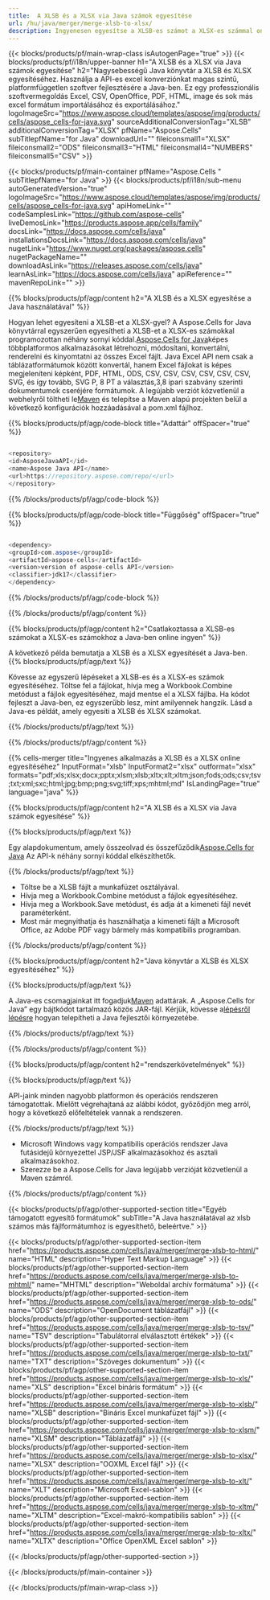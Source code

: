 ```yaml
---
title:  A XLSB és a XLSX via Java számok egyesítése
url: /hu/java/merger/merge-xlsb-to-xlsx/ 
description: Ingyenesen egyesítse a XLSB-es számot a XLSX-es számmal online. Ingyenes online XLSB-XLSX egyesülés. A XLSB egyesítése a Word, Excel, PPTX, PDF, JPG, HTML, ODS, SVG, XPS és más számokkal.
---
```

{{< blocks/products/pf/main-wrap-class isAutogenPage="true" >}}
{{< blocks/products/pf/i18n/upper-banner h1="A XLSB és a XLSX via Java számok egyesítése" h2="Nagysebességű Java könyvtár a XLSB és XLSX egyesítéséhez. Használja a API-es excel konverziónkat magas szintű, platformfüggetlen szoftver fejlesztésére a Java-ben. Ez egy professzionális szoftvermegoldás Excel, CSV, OpenOffice, PDF, HTML, image és sok más excel formátum importálásához és exportálásához." logoImageSrc="https://www.aspose.cloud/templates/aspose/img/products/cells/aspose_cells-for-java.svg" sourceAdditionalConversionTag="XLSB" additionalConversionTag="XLSX" pfName="Aspose.Cells" subTitlepfName="for Java" downloadUrl="" fileiconsmall1="XLSX" fileiconsmall2="ODS" fileiconsmall3="HTML" fileiconsmall4="NUMBERS" fileiconsmall5="CSV" >}}

{{< blocks/products/pf/main-container pfName="Aspose.Cells " subTitlepfName="for Java" >}}
{{< blocks/products/pf/i18n/sub-menu autoGeneratedVersion="true" logoImageSrc="https://www.aspose.cloud/templates/aspose/img/products/cells/aspose_cells-for-java.svg" apiHomeLink="" codeSamplesLink="https://github.com/aspose-cells" liveDemosLink="https://products.aspose.app/cells/family" docsLink="https://docs.aspose.com/cells/java" installationsDocsLink="https://docs.aspose.com/cells/java" nugetLink="https://www.nuget.org/packages/aspose.cells" nugetPackageName="" downloadAsLink="https://releases.aspose.com/cells/java" learnAsLink="https://docs.aspose.com/cells/java" apiReference="" mavenRepoLink="" >}}

{{% blocks/products/pf/agp/content h2="A XLSB és a XLSX egyesítése a Java használatával" %}}

 Hogyan lehet egyesíteni a XLSB-et a XLSX-gyel? A Aspose.Cells for Java könyvtárral egyszerűen egyesítheti a XLSB-et a XLSX-es számokkal programozottan néhány sornyi kóddal.[Aspose.Cells for Java](https://products.aspose.com/cells/java)képes többplatformos alkalmazásokat létrehozni, módosítani, konvertálni, renderelni és kinyomtatni az összes Excel fájlt. Java Excel API nem csak a táblázatformátumok között konvertál, hanem Excel fájlokat is képes megjeleníteni képként, PDF, HTML, ODS, CSV, CSV, CSV, CSV, CSV, CSV, SVG, és így tovább, SVG P, 8 PT a választás,3,8 ipari szabvány szerinti dokumentumok cseréjére formátumok. A legújabb verziót közvetlenül a webhelyről töltheti le[Maven](https://repository.aspose.com/webapp/#/artifacts/browse/tree/General/repo/com/aspose/aspose-cells) és telepítse a Maven alapú projekten belül a következő konfigurációk hozzáadásával a pom.xml fájlhoz.

{{% blocks/products/pf/agp/code-block title="Adattár" offSpacer="true" %}}

```cs

<repository>
<id>AsposeJavaAPI</id>
<name>Aspose Java API</name>
<url>https://repository.aspose.com/repo/</url>
</repository>

```

{{% /blocks/products/pf/agp/code-block %}}

{{% blocks/products/pf/agp/code-block title="Függőség" offSpacer="true" %}}

```cs

<dependency>
<groupId>com.aspose</groupId>
<artifactId>aspose-cells</artifactId>
<version>version of aspose-cells API</version>
<classifier>jdk17</classifier>
</dependency>

```

{{% /blocks/products/pf/agp/code-block %}}

{{% /blocks/products/pf/agp/content %}}

{{% blocks/products/pf/agp/content h2="Csatlakoztassa a XLSB-es számokat a XLSX-es számokhoz a Java-ben online ingyen" %}}

A következő példa bemutatja a XLSB és a XLSX egyesítését a Java-ben.
{{% blocks/products/pf/agp/text %}}

Kövesse az egyszerű lépéseket a XLSB-es és a XLSX-es számok egyesítéséhez. Töltse fel a fájlokat, hívja meg a Workbook.Combine metódust a fájlok egyesítéséhez, majd mentse el a XLSX fájlba. Ha kódot fejleszt a Java-ben, ez egyszerűbb lesz, mint amilyennek hangzik. Lásd a Java-es példát, amely egyesíti a XLSB és XLSX számokat.

{{% /blocks/products/pf/agp/text %}}

{{% /blocks/products/pf/agp/content %}}

{{% cells-merger title="Ingyenes alkalmazás a XLSB és a XLSX online egyesítéséhez" InputFormat="xlsb" InputFormat2="xlsx" outformat="xlsx" formats="pdf;xls;xlsx;docx;pptx;xlsm;xlsb;xltx;xlt;xltm;json;fods;ods;csv;tsv;txt;xml;sxc;html;jpg;bmp;png;svg;tiff;xps;mhtml;md" IsLandingPage="true" language="java" %}}

{{% blocks/products/pf/agp/content h2="A XLSB és a XLSX via Java számok egyesítése" %}}

{{% blocks/products/pf/agp/text %}}

 Egy alapdokumentum, amely összeolvad és összefűződik[Aspose.Cells for Java](https://products.aspose.com/cells/java) Az API-k néhány sornyi kóddal elkészíthetők.

{{% /blocks/products/pf/agp/text %}}

+ Töltse be a XLSB fájlt a munkafüzet osztályával.
+ Hívja meg a Workbook.Combine metódust a fájlok egyesítéséhez.
+ Hívja meg a Workbook.Save metódust, és adja át a kimeneti fájl nevét paraméterként.
+ Most már megnyithatja és használhatja a kimeneti fájlt a Microsoft Office, az Adobe PDF vagy bármely más kompatibilis programban.

{{% /blocks/products/pf/agp/content %}}

{{% blocks/products/pf/agp/content h2="Java könyvtár a XLSB és XLSX egyesítéséhez" %}}

{{% blocks/products/pf/agp/text %}}

 A Java-es csomagjainkat itt fogadjuk[Maven](https://repository.aspose.com/webapp/#/artifacts/browse/tree/General/repo/com/aspose/aspose-cells) adattárak. A „Aspose.Cells for Java” egy bájtkódot tartalmazó közös JAR-fájl. Kérjük, kövesse a[lépésről lépésre](https://docs.aspose.com/cells/java/installation/) hogyan telepítheti a Java fejlesztői környezetébe.

{{% /blocks/products/pf/agp/text %}}

{{% /blocks/products/pf/agp/content %}}

 
{{% blocks/products/pf/agp/content h2="rendszerkövetelmények" %}}

{{% blocks/products/pf/agp/text %}}

API-jaink minden nagyobb platformon és operációs rendszeren támogatottak. Mielőtt végrehajtaná az alábbi kódot, győződjön meg arról, hogy a következő előfeltételek vannak a rendszeren.

{{% /blocks/products/pf/agp/text %}}

- Microsoft Windows vagy kompatibilis operációs rendszer Java futásidejű környezettel JSP/JSF alkalmazásokhoz és asztali alkalmazásokhoz.
- Szerezze be a Aspose.Cells for Java legújabb verzióját közvetlenül a Maven számról.


{{% /blocks/products/pf/agp/content %}}


{{< blocks/products/pf/agp/other-supported-section title="Egyéb támogatott egyesítő formátumok" subTitle="A Java használatával az xlsb számos más fájlformátumhoz is egyesíthető, beleértve." >}}

{{< blocks/products/pf/agp/other-supported-section-item href="https://products.aspose.com/cells/java/merger/merge-xlsb-to-html/" name="HTML" description="Hyper Text Markup Language" >}}
{{< blocks/products/pf/agp/other-supported-section-item href="https://products.aspose.com/cells/java/merger/merge-xlsb-to-mhtml/" name="MHTML" description="Weboldal archív formátuma" >}}
{{< blocks/products/pf/agp/other-supported-section-item href="https://products.aspose.com/cells/java/merger/merge-xlsb-to-ods/" name="ODS" description="OpenDocument táblázatfájl" >}}
{{< blocks/products/pf/agp/other-supported-section-item href="https://products.aspose.com/cells/java/merger/merge-xlsb-to-tsv/" name="TSV" description="Tabulátorral elválasztott értékek" >}}
{{< blocks/products/pf/agp/other-supported-section-item href="https://products.aspose.com/cells/java/merger/merge-xlsb-to-txt/" name="TXT" description="Szöveges dokumentum" >}}
{{< blocks/products/pf/agp/other-supported-section-item href="https://products.aspose.com/cells/java/merger/merge-xlsb-to-xls/" name="XLS" description="Excel bináris formátum" >}}
{{< blocks/products/pf/agp/other-supported-section-item href="https://products.aspose.com/cells/java/merger/merge-xlsb-to-xlsb/" name="XLSB" description="Bináris Excel munkafüzet fájl" >}}
{{< blocks/products/pf/agp/other-supported-section-item href="https://products.aspose.com/cells/java/merger/merge-xlsb-to-xlsm/" name="XLSM" description="Táblázatfájl" >}}
{{< blocks/products/pf/agp/other-supported-section-item href="https://products.aspose.com/cells/java/merger/merge-xlsb-to-xlsx/" name="XLSX" description="OOXML Excel fájl" >}}
{{< blocks/products/pf/agp/other-supported-section-item href="https://products.aspose.com/cells/java/merger/merge-xlsb-to-xlt/" name="XLT" description="Microsoft Excel-sablon" >}}
{{< blocks/products/pf/agp/other-supported-section-item href="https://products.aspose.com/cells/java/merger/merge-xlsb-to-xltm/" name="XLTM" description="Excel-makró-kompatibilis sablon" >}}
{{< blocks/products/pf/agp/other-supported-section-item href="https://products.aspose.com/cells/java/merger/merge-xlsb-to-xltx/" name="XLTX" description="Office OpenXML Excel sablon" >}}

{{< /blocks/products/pf/agp/other-supported-section >}}

{{< /blocks/products/pf/main-container >}}
    
{{< /blocks/products/pf/main-wrap-class >}}

